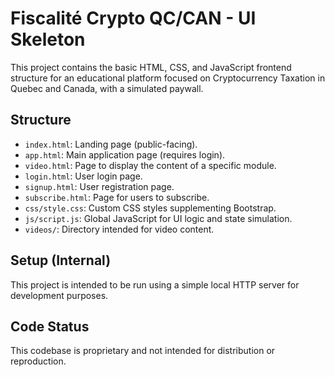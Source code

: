 # Fiscalité Crypto QC/CAN - UI Skeleton

This project contains the basic HTML, CSS, and JavaScript frontend structure for an educational platform focused on Cryptocurrency Taxation in Quebec and Canada, with a simulated paywall.

## Structure

- `index.html`: Landing page (public-facing).
- `app.html`: Main application page (requires login).
- `video.html`: Page to display the content of a specific module.
- `login.html`: User login page.
- `signup.html`: User registration page.
- `subscribe.html`: Page for users to subscribe.
- `css/style.css`: Custom CSS styles supplementing Bootstrap.
- `js/script.js`: Global JavaScript for UI logic and state simulation.
- `videos/`: Directory intended for video content.

## Setup (Internal)

This project is intended to be run using a simple local HTTP server for development purposes.

## Code Status

This codebase is proprietary and not intended for distribution or reproduction. 